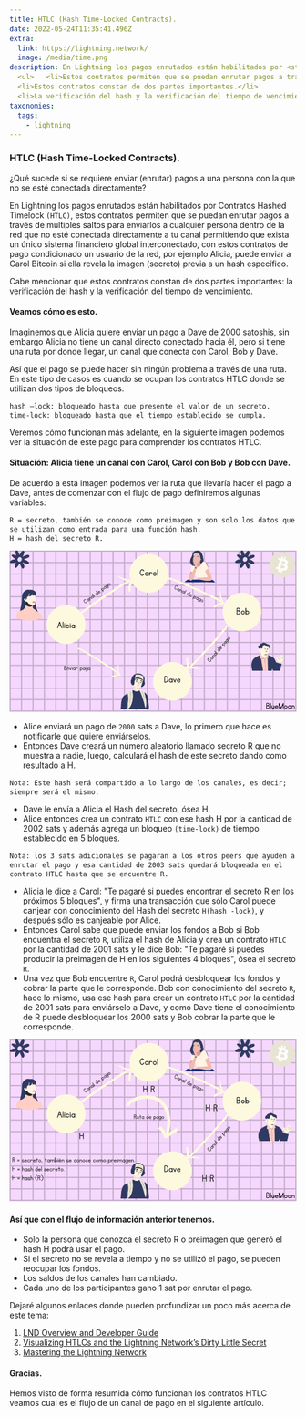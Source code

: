```yaml
---
title: HTLC (Hash Time-Locked Contracts). 
date: 2022-05-24T11:35:41.496Z
extra:
  link: https://lightning.network/ 
  image: /media/time.png
description: En Lightning los pagos enrutados están habilitados por <strong>(HTLC).</strong> 
  <ul>   <li>Estos contratos permiten que se puedan enrutar pagos a través de multiples saltos.</li>
  <li>Estos contratos constan de dos partes importantes.</li> 
  <li>La verificación del hash y la verificación del tiempo de vencimiento.</li></ul>
taxonomies:
  tags:
    - lightning 
---
```

### HTLC (Hash Time-Locked Contracts). 

¿Qué sucede si se requiere enviar (enrutar) pagos a una persona con la que no se esté conectada directamente?

En Lightning los pagos enrutados están habilitados por Contratos Hashed Timelock `(HTLC)`, estos contratos permiten que se puedan enrutar pagos a través de multiples saltos para enviarlos a cualquier persona dentro de la red que no esté conectada directamente a tu canal permitiendo que exista un único sistema financiero global interconectado, con estos contratos de pago condicionado un usuario de la red, por ejemplo Alicia, puede enviar a Carol Bitcoin si ella revela la imagen (secreto) previa a un hash específico.

Cabe mencionar que estos contratos constan de dos partes importantes: la verificación del hash y la verificación del tiempo de vencimiento.

#### Veamos cómo es esto.

Imaginemos que Alicia quiere enviar un pago a Dave de 2000 satoshis, sin embargo Alicia no tiene un canal directo conectado hacia él, pero si tiene una ruta por donde llegar, un canal que conecta con Carol, Bob y Dave.

Así que el pago se puede hacer sin ningún problema a través de una ruta. En este tipo de casos es cuando se ocupan los contratos HTLC donde se utilizan dos tipos de bloqueos.

```
hash –lock: bloqueado hasta que presente el valor de un secreto.
time-lock: bloqueado hasta que el tiempo establecido se cumpla.
```

Veremos cómo funcionan más adelante, en la siguiente imagen podemos ver la situación de este pago para comprender los contratos HTLC.

#### Situación: Alicia tiene un canal con Carol, Carol con Bob y Bob con Dave.

De acuerdo a esta imagen podemos ver la ruta que llevaría hacer el pago a Dave, antes de comenzar con el flujo de pago definiremos algunas variables:

```
R = secreto, también se conoce como preimagen y son solo los datos que se utilizan como entrada para una función hash.
H = hash del secreto R.
```
![financiacion](https://raw.githubusercontent.com/BlueeeMoon/bluemoon/master/static/images/financiacion.png)

* Alice enviará un pago de `2000` sats a Dave, lo primero que hace es notificarle que quiere enviárselos.
* Entonces Dave creará un número aleatorio llamado secreto R que no muestra a nadie, luego, calculará el hash de este secreto dando como resultado a H.

```
Nota: Este hash será compartido a lo largo de los canales, es decir; siempre será el mismo.
```
* Dave le envía a Alicia el Hash del secreto, ósea H.
* Alice entonces crea un contrato `HTLC` con ese hash H por la cantidad de 2002 sats y además agrega un bloqueo `(time-lock)` de tiempo establecido en 5 bloques.

```
Nota: los 3 sats adicionales se pagaran a los otros peers que ayuden a enrutar el pago y esa cantidad de 2003 sats quedará bloqueada en el contrato HTLC hasta que se encuentre R.
```
* Alicia le dice a Carol: "Te pagaré si puedes encontrar el secreto R en los próximos 5 bloques", y firma una transacción que sólo Carol puede canjear con conocimiento del Hash del secreto `H(hash -lock)`, y después sólo es canjeable por Alice.
* Entonces Carol sabe que puede enviar los fondos a Bob si Bob encuentra el secreto `R`, utiliza el hash de Alicia y crea un contrato `HTLC` por la cantidad de 2001 sats y le dice Bob: "Te pagaré si puedes producir la preimagen de H en los siguientes 4 bloques", ósea el secreto `R`.
* Una vez que Bob encuentre `R`, Carol podrá desbloquear los fondos y cobrar la parte que le corresponde. Bob con conocimiento del secreto `R`, hace lo mismo, usa ese hash para crear un contrato `HTLC` por la cantidad de 2001 sats para enviárselo a Dave, y como Dave tiene el conocimiento de R puede desbloquear los 2000 sats y Bob cobrar la parte que le corresponde. 

![flujo](https://raw.githubusercontent.com/BlueeeMoon/bluemoon/master/static/images/flujo-pago.png)

#### Así que con el flujo de información anterior tenemos.

* Solo la persona que conozca el secreto R o preimagen que generó el hash H podrá usar el pago.
* Si el secreto no se revela a tiempo y no se utilizó el pago, se pueden reocupar los fondos.
* Los saldos de los canales han cambiado.
* Cada uno de los participantes gano 1 sat por enrutar el pago.

Dejaré algunos enlaces donde pueden profundizar un poco más acerca de este tema:

1. [LND Overview and Developer Guide](https://dev.lightning.community/overview/)
2. [Visualizing HTLCs and the Lightning Network’s Dirty Little Secret](https://medium.com/@peter_r/visualizing-htlcs-and-the-lightning-networks-dirty-little-secret-cb9b5773a0) 
3. [Mastering the Lightning Network](https://github.com/lnbook/lnbook)

#### Gracias.

Hemos visto de forma resumida cómo funcionan los contratos HTLC veamos cual es el flujo de un canal de pago en el siguiente artículo. 

